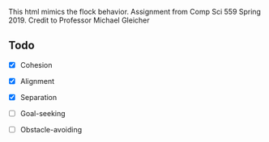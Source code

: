 This html mimics the flock behavior. Assignment from Comp Sci 559 Spring 2019.
Credit to Professor Michael Gleicher


## Todo
- [x] Cohesion
- [x] Alignment
- [x] Separation
- [ ] Goal-seeking
- [ ] Obstacle-avoiding

